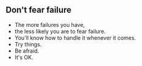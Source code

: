 ##  Don&#39;t fear failure
- The more failures you have, <!-- .element: class="fragment" -->
- the less likely you are to fear failure. <!-- .element: class="fragment" -->
- You'll know how to handle it whenever it comes. <!-- .element: class="fragment" -->
- Try things. <!-- .element: class="fragment" -->
- Be afraid. <!-- .element: class="fragment" -->
- It's OK. <!-- .element: class="fragment" -->
